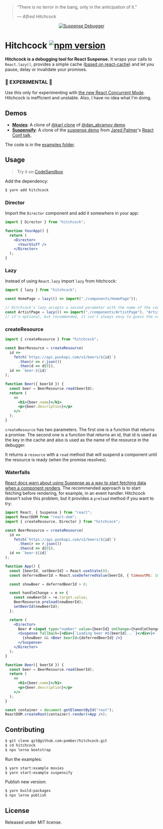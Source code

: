 > “There is no terror in the bang, only in the anticipation of it.”
>
> — <cite>Alfred Hitchcock</cite>

<div align="center">
<a href="https://hitchcock-movies.netlify.com">
<img alt="Suspense Debugger" src="https://user-images.githubusercontent.com/1911623/38225137-d49061ea-36c9-11e8-8042-f3b7e17fb07b.gif" />
</a>
</div>

# Hitchcock [![npm version](https://img.shields.io/npm/v/hitchcock.svg?style=flat)](https://www.npmjs.com/package/hitchcock)

**Hitchcock is a debugging tool for React Suspense.** It wraps your calls to `React.lazy()`, provides a simple cache ([based on react-cache](https://github.com/facebook/react/tree/master/packages/react-cache)) and let you pause, delay or invalidate your promises.

### 🚨 EXPERIMENTAL 🚨

Use this only for experimenting with [the new React Concurrent Mode](https://reactjs.org/docs/concurrent-mode-intro.html). Hitchcock is inefficient and unstable. Also, I have no idea what I'm doing.

## Demos

- [**Movies**](https://hitchcock-movies.netlify.com):
  A clone of [@karl clone](https://github.com/karl/react-async-io-testbed) of [@dan_abramov demo](https://www.youtube.com/watch?v=6g3g0Q_XVb4)
- [**Suspensify**](https://hitchcock-suspensify.netlify.com):
  A clone of the [suspense demo](https://github.com/jaredpalmer/react-conf-2018) from [Jared Palmer](https://twitter.com/jaredpalmer)'s [React Conf talk](https://www.youtube.com/watch?v=SCQgE4mTnjU&feature=youtu.be).

The code is in the [examples folder](https://github.com/pomber/hitchcock/tree/master/examples).

## Usage

> Try it on [CodeSandbox](https://codesandbox.io/s/ovqlz507pz)

Add the dependency:

```bash
$ yarn add hitchcock
```

### Director

Import the `Director` component and add it somewhere in your app:

```jsx
import { Director } from "hitchcock";

function YourApp() {
  return (
    <Director>
      <YourStuff />
    </Director>
  );
}
```

### Lazy

Instead of using `React.lazy` import `lazy` from hitchcock:

```jsx
import { lazy } from "hitchcock";

const HomePage = lazy(() => import("./components/HomePage"));

// Hitchcock's lazy accepts a second parameter with the name of the component:
const ArtistPage = lazy(() => import("./components/ArtistPage"), "ArtistPage");
// it's optional, but recommended, it isn't always easy to guess the name from the import
```

### createResource

```jsx
import { createResource } from "hitchcock";

const BeerResource = createResource(
  id =>
    fetch(`https://api.punkapi.com/v2/beers/${id}`)
      .then(r => r.json())
      .then(d => d[0]),
  id => `beer-${id}`
);

function Beer({ beerId }) {
  const beer = BeerResource.read(beerId);
  return (
    <>
      <h1>{beer.name}</h1>
      <p>{beer.description}</p>
    </>
  );
}
```

`createResource` has two parameters. The first one is a function that returns a promise. The second one is a function that returns an id, that id is used as the key in the cache and also is used as the name of the resource in the debugger.

It returns a `resource` with a `read` method that will suspend a component until the resource is ready (when the promise resolves).

### Waterfalls

[React docs warn about using Suspense as a way to start fetching data when a component renders](https://reactjs.org/docs/concurrent-mode-suspense.html#for-library-authors). The recommended approach is to start fetching before rendering, for example, in an event handler. Hitchcock doesn't solve this problem, but it provides a `preload` method if you want to try:

```jsx
import React, { Suspense } from "react";
import ReactDOM from "react-dom";
import { createResource, Director } from "hitchcock";

const BeerResource = createResource(
  id =>
    fetch(`https://api.punkapi.com/v2/beers/${id}`)
      .then(r => r.json())
      .then(d => d[0]),
  id => `beer-${id}`
);

function App() {
  const [beerId, setBeerId] = React.useState(0);
  const deferredBeerId = React.useDeferredValue(beerId, { timeoutMs: 1000 });

  const showBeer = deferredBeerId > 0;

  const handleChange = e => {
    const newBeerId = +e.target.value;
    BeerResource.preload(newBeerId);
    setBeerId(newBeerId);
  };

  return (
    <Director>
      Beer # <input type="number" value={beerId} onChange={handleChange} />
      <Suspense fallback={<div>{`Loading beer #${beerId}...`}</div>}>
        {showBeer && <Beer beerId={deferredBeerId} />}
      </Suspense>
    </Director>
  );
}

function Beer({ beerId }) {
  const beer = BeerResource.read(beerId);
  return (
    <>
      <h1>{beer.name}</h1>
      <p>{beer.description}</p>
    </>
  );
}

const container = document.getElementById("root");
ReactDOM.createRoot(container).render(<App />);
```

## Contributing

```bash
$ git clone git@github.com:pomber/hitchcock.git
$ cd hitchcock
$ npx lerna bootstrap
```

Run the examples:

```bash
$ yarn start:example movies
$ yarn start:example suspensify
```

Publish new version:

```bash
$ yarn build:packages
$ npx lerna publish
```

## License

Released under MIT license.
